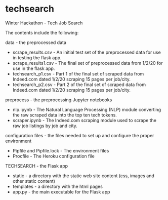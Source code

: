 # techsearch
Winter Hackathon - Tech Job Search

The contents include the following:

data - the preprocessed data

- scrape_results.csv - An initial test set of the preprocessed data for use in testing the flask app.
- scrape_results1.csv - The final set of preprocessed data from 1/2/20 for use in the flask app.
- techsearch_p1.csv - Part 1 of the final set of scraped data from Indeed.com dated 1/2/20 scraping 15 pages per job/city.
- techsearch_p2.csv - Part 2 of the final set of scraped data from Indeed.com dated 1/2/20 scraping 15 pages per job/city.

preprocess - the preprocessing Jupyter notebooks

- nlp.ipynb - The Natural Language Processing (NLP) module converting the raw scraped data into the top ten tech tokens.
- scraper.ipynb - The Indeed.com scraping module used to scrape the raw job listings by job and city.

configuration files - the files needed to set up and configure the proper environment

- Pipfile and Pipfile.lock - The environment files
- Procfile - The Heroku configuration file

TECHSEARCH - the Flask app

- static - a directory with the static web site content (css, images and other static content)
- templates - a directory with the html pages
- app.py - the main executable for the Flask app


 
